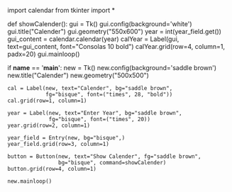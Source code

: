 import calendar
from tkinter import *

def showCalender():
    gui = Tk()
    gui.config(background='white')
    gui.title("Calender")
    gui.geometry("550x600")
    year = int(year_field.get())
    gui_content = calendar.calendar(year)
    calYear = Label(gui, text=gui_content, font="Consolas 10 bold")
    calYear.grid(row=4, column=1, padx=20)
    gui.mainloop()


if __name__ == '__main__':
    new = Tk()
    new.config(background='saddle brown')
    new.title("Calender")
    new.geometry("500x500")

    cal = Label(new, text="Calender", bg="saddle brown",
                fg="bisque", font=("times", 28, "bold"))
    cal.grid(row=1, column=1)

    year = Label(new, text="Enter Year", bg="saddle brown",
                 fg="bisque", font=("times", 20))
    year.grid(row=2, column=1)

    year_field = Entry(new, bg="bisque",)
    year_field.grid(row=3, column=1)

    button = Button(new, text="Show Calender", fg="saddle brown",
                    bg="bisque", command=showCalender)
    button.grid(row=4, column=1)

    new.mainloop()

